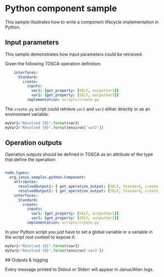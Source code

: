 # Python component sample

This sample illustrates how to write a component lifecycle implementation in Python.

## Input parameters

This sample demonstrates how input parameters could be retrieved:

Given the following TOSCA operation definition:
```yaml
    interfaces:
      Standard:
        create:
          inputs:
            var1: {get_property: [SELF, outputVar1]}
            var2: {get_property: [SELF, outputVar2]}
          implementation: scripts/create.py
```

The `create.py` script could retrieve `var1` and `var2` either directly or as an environment variable:

```python
myVar1="Resolved {0}".format(var1)
myVar2="Resolved {0}".format(environ['var2'])
```

## Operation outputs

Operation outputs should be defined in TOSCA as an attribute of the type that define the operation:

```yaml

node_types:
  org.janus.samples.python.Component:
    attributes:
      resolvedOutput1: { get_operation_output: [SELF, Standard, create, myVar1]}
      resolvedOutput2: { get_operation_output: [SELF, Standard, create, myVar2]}
    interfaces:
      Standard:
        create:
          inputs:
            var1: {get_property: [SELF, outputVar1]}
            var2: {get_property: [SELF, outputVar2]}
          implementation: scripts/create.py
```

In your Python script you just have to set a global variable or a variable in the script root context to expose it:
 
```python
myVar1="Resolved {0}".format(var1)
myVar2="Resolved {0}".format(environ['var2'])
```

## Outputs & logging

Every message printed to Stdout or Stderr will appear in Janus/Alien logs.
